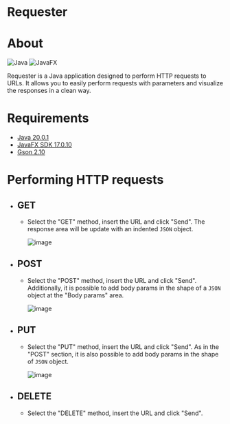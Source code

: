 # Requester

# About
![Java](https://img.shields.io/badge/java-%23ED8B00.svg?style=for-the-badge&logo=openjdk&logoColor=white) ![JavaFX](https://img.shields.io/badge/javafx-%23FF0000.svg?style=for-the-badge&logo=javafx&logoColor=whit)

Requester is a Java application designed to perform HTTP requests to URLs. It allows you to easily perform requests with parameters and visualize the responses in a clean way.

# Requirements
- <a href="https://www.oracle.com/java/technologies/javase/jdk20-archive-downloads.html">Java 20.0.1</a>
- <a href="https://gluonhq.com/products/javafx/">JavaFX SDK 17.0.10</a>
- <a href="https://search.maven.org/artifact/com.google.code.gson/gson/2.10/jar">Gson 2.10</a>

# Performing HTTP requests
  - ## GET
    - Select the "GET" method, insert the URL and click "Send". The response area will be update with an indented ```JSON``` object.
      
      ![image](https://github.com/docafavarato/requester/assets/98183878/b52996c8-e8d4-4abf-bf52-1cab485a3f96)

  - ## POST
    - Select the "POST" method, insert the URL and click "Send". Additionally, it is possible to add body params in the shape of a ```JSON``` object at the "Body params" area.

      ![image](https://github.com/docafavarato/requester/assets/98183878/e51721d2-7622-4a1b-b21a-b33f74d8e8e7)

  - ## PUT
    - Select the "PUT" method, insert the URL and click "Send". As in the "POST" section, it is also possible to add body params in the shape of ```JSON``` object.

      ![image](https://github.com/docafavarato/requester/assets/98183878/faa8d2d5-2486-45d9-ba07-f1f84f99faf9)

  - ## DELETE
    - Select the "DELETE" method, insert the URL and click "Send".

